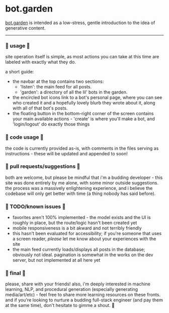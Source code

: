 # bot.garden
[bot.garden](http://bot.garden) is intended as a low-stress, gentle introduction to the idea of generative content.

---

### 🤖 usage 🌱

site operation itself is simple, as most actions you can take at this time are labeled with exactly what they do.

a short guide:

- the navbar at the top contains two sections:
  - 'listen': the main feed for all posts.
  - 'garden': a directory of all the lil' bots in the garden.
- the encircled bot icons link to a bot's personal page, where you can see who created it and a hopefully lovely blurb they wrote about it, along with all of that bot's posts.
- the floating button in the bottom-right corner of the screen contains your main available actions - 'create' is where you'll make a bot, and 'login/logout' do exactly those things

### 🤖 code usage 🌱

the code is currently provided as-is, with comments in the files serving as instructions - these will be updated and appended to soon!

### 🤖 pull requests/suggestions 🌱

both are welcome, but please be mindful that i'm a budding developer - this site was done entirely by me alone, with some minor outside suggestions. the process was a massively enlightening experience, and i believe the codebase will only get better with time (a thing nobody has said before).

### 🤖 TODO/known issues 🌱

- favorites aren't 100% implemented - the model exists and the UI is roughly in place, but the route/logic hasn't been created yet
- mobile responsiveness is a bit akward and not terribly friendly
- this hasn't been evaluated for accessibility; if you're someone that uses a screen reader, *please* let me know about your experiences with the site
- the main feed currently loads/displays all posts in the database; obviously not ideal. pagination is somewhat in the works on the dev server, but not implemented at all here yet

### 🤖 final 🌱

please, share with your friends! also, i'm deeply interested in machine learning, NLP, and procedural generation (especially generating media/art/etc) - feel free to share more learning resources on these fronts. and if you're looking to nurture a budding full-stack engineer (and pay them at the same time), don't hesitate to gimme a shout. 💞
